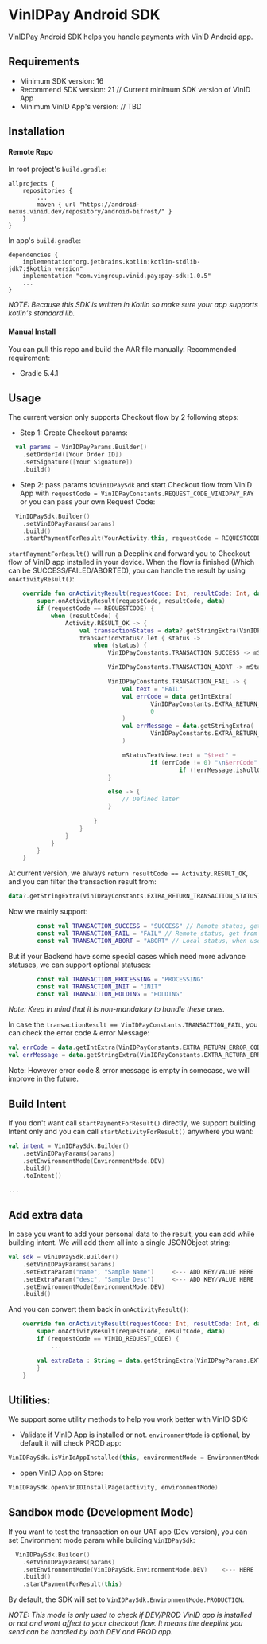 # VinIDPay Android SDK

VinIDPay Android SDK helps you handle payments with VinID Android app.

## Requirements
- Minimum SDK version: 16
- Recommend SDK version: 21 // Current minimum SDK version of VinID App
- Minimum VinID App's version: // TBD

## Installation

#### Remote Repo

In root project's `build.gradle`:

```
allprojects {
	repositories {
		...
		maven { url "https://android-nexus.vinid.dev/repository/android-bifrost/" }
	}
}
```

In app's `build.gradle`:

```
dependencies {
    implementation"org.jetbrains.kotlin:kotlin-stdlib-jdk7:$kotlin_version"
    implementation "com.vingroup.vinid.pay:pay-sdk:1.0.5"
    ...
}
```

*NOTE: Because this SDK is written in Kotlin so make sure your app supports kotlin's standard lib.*

#### Manual Install

You can pull this repo and build the AAR file manually.
Recommended requirement:
- Gradle 5.4.1

## Usage
The current version only supports Checkout flow by 2 following steps:

- Step 1: Create Checkout params:

```kotlin
  val params = VinIDPayParams.Builder()
    .setOrderId([Your Order ID])
    .setSignature([Your Signature])
    .build()
```

- Step 2: pass params to`VinIDPaySdk` and start Checkout flow from VinID App  with `requestCode = VinIDPayConstants.REQUEST_CODE_VINIDPAY_PAY` or you can pass your own Request Code:

```kotlin
  VinIDPaySdk.Builder()
    .setVinIDPayParams(params)
    .build()
    .startPaymentForResult(YourActivity.this, requestCode = REQUESTCODE) 	// Default value: VinIDPayConstants.REQUEST_CODE_VINIDPAY_PAY
```

`startPaymentForResult()` will run a Deeplink and forward you to Checkout flow of VinID app installed in your device. 
When the flow is finished (Which can be SUCCESS/FAILED/ABORTED), you can handle the result by using `onActivityResult()`:

```kotlin
    override fun onActivityResult(requestCode: Int, resultCode: Int, data: Intent?) {
        super.onActivityResult(requestCode, resultCode, data)
        if (requestCode == REQUESTCODE) {
            when (resultCode) {
                Activity.RESULT_OK -> {
                    val transactionStatus = data?.getStringExtra(VinIDPayConstants.EXTRA_RETURN_TRANSACTION_STATUS)
                    transactionStatus?.let { status ->
                        when (status) {
                            VinIDPayConstants.TRANSACTION_SUCCESS -> mStatusTextView.text = "SUCCESS"

                            VinIDPayConstants.TRANSACTION_ABORT -> mStatusTextView.text = "ABORT"

                            VinIDPayConstants.TRANSACTION_FAIL -> {
                                val text = "FAIL"
                                val errCode = data.getIntExtra(
                                        VinIDPayConstants.EXTRA_RETURN_ERROR_CODE,
                                        0
                                )
                                val errMessage = data.getStringExtra(
                                        VinIDPayConstants.EXTRA_RETURN_ERROR_MESSAGE
                                )

                                mStatusTextView.text = "$text" +
                                        if (errCode != 0) "\n$errCode" else "" +
                                                if (!errMessage.isNullOrEmpty()) "\n$errMessage" else ""
                            }

                            else -> {
                                // Defined later
                            }

                        }
                    }
                }
            }
        }
    }
```

At current version, we always `return resultCode == Activity.RESULT_OK`, and you can filter the transaction result from:

```kotlin
data?.getStringExtra(VinIDPayConstants.EXTRA_RETURN_TRANSACTION_STATUS)
```

Now we mainly support:
```kotlin
        const val TRANSACTION_SUCCESS = "SUCCESS" // Remote status, get from Backend response
        const val TRANSACTION_FAIL = "FAIL" // Remote status, get from Backend response
        const val TRANSACTION_ABORT = "ABORT" // Local status, when user cancel checkout flow
```

But if your Backend have some special cases which need more advance statuses, we can support optional statuses:
```kotlin
        const val TRANSACTION_PROCESSING = "PROCESSING"
        const val TRANSACTION_INIT = "INIT"
        const val TRANSACTION_HOLDING = "HOLDING"
```
*Note: Keep in mind that it is non-mandatory to handle these ones.*

In case the `transactionResult == VinIDPayConstants.TRANSACTION_FAIL`, you can check the error code & error Message:

```kotlin
val errCode = data.getIntExtra(VinIDPayConstants.EXTRA_RETURN_ERROR_CODE,0)
val errMessage = data.getStringExtra(VinIDPayConstants.EXTRA_RETURN_ERROR_MESSAGE)
```

Note: However error code & error message is empty in somecase, we will improve in the future.

## Build Intent

If you don't want call `startPaymentForResult()` directly, we support building Intent only and you can call `startActivityForResult()` anywhere you want:

```kotlin
val intent = VinIDPaySdk.Builder()
    .setVinIDPayParams(params)
    .setEnvironmentMode(EnvironmentMode.DEV)
    .build()
    .toIntent()

...
```

## Add extra data

In case you want to add your personal data to the result, you can add while building intent. We will add them all into a single JSONObject string:

```kotlin
val sdk = VinIDPaySdk.Builder()
    .setVinIDPayParams(params)
    .setExtraParam("name", "Sample Name")     <--- ADD KEY/VALUE HERE
    .setExtraParam("desc", "Sample Desc")     <--- ADD KEY/VALUE HERE
    .setEnvironmentMode(EnvironmentMode.DEV)
    .build()
```

And you can convert them back in `onActivityResult()`:

```kotlin
    override fun onActivityResult(requestCode: Int, resultCode: Int, data: Intent?) {
        super.onActivityResult(requestCode, resultCode, data)
        if (requestCode == VINID_REQUEST_CODE) {
            ...

		val extraData : String = data.getStringExtra(VinIDPayParams.EXTRA_DATA) // Value : "{"name":"Sample Name","desc":"Sample Desc"}"
        }
    }
```

## Utilities:

We support some utility methods to help you work better with VinID SDK:

- Validate if VinID App is installed or not. `environmentMode` is optional, by default it will check PROD app:

```kotlin
VinIDPaySdk.isVinIdAppInstalled(this, environmentMode = EnvironmentMode.DEV)
```

- open VinID App on Store:

```kotlin
VinIDPaySdk.openVinIDInstallPage(activity, environmentMode)
```

## Sandbox mode (Development Mode)
If you want to test the transaction on our UAT app (Dev version), you can set Environment mode param while building `VinIDPaySdk`:

```kotlin
  VinIDPaySdk.Builder()
    .setVinIDPayParams(params)
    .setEnvironmentMode(VinIDPaySdk.EnvironmentMode.DEV)    <--- HERE
    .build()
    .startPaymentForResult(this)
```

By default, the SDK will set to `VinIDPaySdk.EnvironmentMode.PRODUCTION`.

*NOTE: This mode is only used to check if DEV/PROD VinID app is installed or not and wont affect to your checkout flow. It means the deeplink you send can be handled by both DEV and PROD app.*
